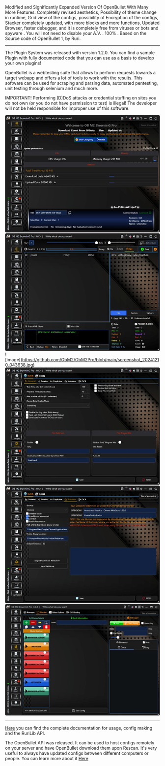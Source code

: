 Modified and Significantly Expanded Version Of OpenBullet With Many More Features. Completely revised aesthetics, Possibility of theme change in runtime, Grid view of the configs, possibility of Encryption of the configs, Stacker completely updated, with more blocks and more functions, Updated Browser, faster debugger, and it is completely free from viruses or bots and spyware . You will not need to disable your A.V. . 100% . Based on the Source code of OpenBullet 1, by Ruri.
_______________________________________________________
The Plugin System was released with version 1.2.0. You can find a sample Plugin with fully documented code that you can use as a basis to develop your own plugins!

OpenBullet is a webtesting suite that allows to perform requests towards a target webapp and offers a lot of tools to work with the results. This software can be used for scraping and parsing data, automated pentesting, unit testing through selenium and much more.

IMPORTANT! Performing (D)DoS attacks or credential stuffing on sites you do not own (or you do not have permission to test) is illegal! The developer will not be held responsible for improper use of this software.

![image](https://github.com/ObM2/ObM2Pro/blob/main/screenshot_20241210_043540.jpg)
![image](https://github.com/ObM2/ObM2Pro/blob/main/screenshot_20241210_043608.jpg)
![image[(https://github.com/ObM2/ObM2Pro/blob/main/screenshot_20241210_043638.jpg)
![image](https://github.com/ObM2/ObM2Pro/blob/main/screenshot_20241210_043945.jpg)
![image](https://github.com/ObM2/ObM2Pro/blob/main/screenshot_20241210_044028.jpg)
![image](https://github.com/ObM2/ObM2Pro/blob/main/screenshot_20241210_044330.jpg)

__________________________________

[Here](https://obm2.github.io/obm2/) you can find the complete documentation for usage, config making and the RuriLib API.

The OpenBullet API was released. It can be used to host configs remotely on your server and have OpenBullet download them upon Rescan. It's very useful to always have updated configs between different computers or people. You can learn more about it [Here](https://obm2.github.io/obm2/)

